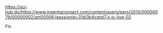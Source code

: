 https://sci-hub.do/https://www.ingentaconnect.com/content/asprs/pers/2013/00000079/00000002/art00006;jsessionid=31di3b4cstgi7.x-ic-live-02

Fin